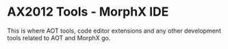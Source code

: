 # AX2012 Tools - MorphX IDE
This is where AOT tools, code editor extensions and any other development tools related to AOT and MorphX go.
